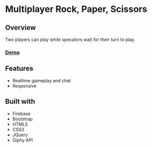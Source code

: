 # Multiplayer Rock, Paper, Scissors
## Overview
Two players can play while specators wait for their turn to play.

### [Demo](https://merrazquin.github.io/rps-multiplayer/)

## Features
* Realtime gameplay and chat
* Responsive

## Built with
* Firebase
* Bootstrap
* HTML5
* CSS3
* JQuery
* Giphy API